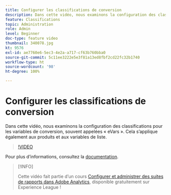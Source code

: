 ```yaml
---
title: Configurer les classifications de conversion
description: Dans cette vidéo, nous examinons la configuration des classifications pour les variables de conversion, souvent appelées eVars. Cela s’applique également aux produits et aux variables de liste.
feature: Classifications
topic: Administration
role: Admin
level: Beginner
doc-type: feature video
thumbnail: 340078.jpg
kt: 9576
exl-id: ae7760e6-5ec3-4e2a-a717-cf63b760bba0
source-git-commit: 5c11ee3222e5e3f81a13ed8fbf2cd22fc32b1740
workflow-type: ht
source-wordcount: '98'
ht-degree: 100%

---
```


# Configurer les classifications de conversion

Dans cette vidéo, nous examinons la configuration des classifications pour les variables de conversion, souvent appelées « eVars ». Cela s’applique également aux produits et aux variables de liste.

>[!VIDEO](https://video.tv.adobe.com/v/340078/?quality=12&learn=on)

Pour plus dʼinformations, consultez la [documentation](https://experienceleague.adobe.com/docs/analytics/admin/admin-tools/conversion-variables/conversion-classifications.html?lang=fr).

>[!INFO]
>
> Cette vidéo fait partie d’un cours [Configurer et administrer des suites de rapports dans Adobe Analytics](https://experienceleague.adobe.com/?recommended=Analytics-A-1-2021.1.administration&amp;lang=fr), disponible gratuitement sur Experience League !